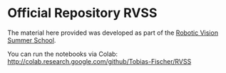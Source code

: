 # Official Repository RVSS

The material here provided was developed as part of the [Robotic Vision Summer School](https://www.rvss.org.au/).

You can run the notebooks via Colab: http://colab.research.google.com/github/Tobias-Fischer/RVSS


